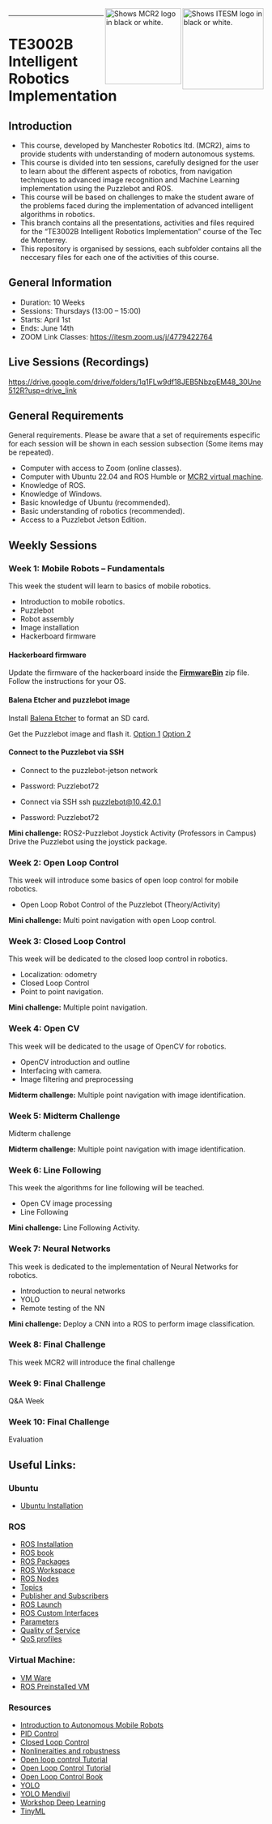 <picture>
  <source media="(prefers-color-scheme: dark)" srcset="https://github.com/ManchesterRoboticsLtd/TE3002B_Intelligent_Robotics_Implementation/blob/main/Misc/Logos/Logotipo%20Vertical%20Bco_Transparente.png">
  <source media="(prefers-color-scheme: light)" srcset="https://github.com/ManchesterRoboticsLtd/TE3002B_Intelligent_Robotics_Implementation/blob/main/Misc/Logos/Logotipo%20Vertical%20Azul%20transparente.png">
  <img alt="Shows ITESM logo in black or white." width="160" align="right">
</picture>

<picture>
  <source media="(prefers-color-scheme: dark)" srcset="https://github.com/ManchesterRoboticsLtd/TE3002B_Intelligent_Robotics_Implementation/blob/main/Misc/Logos/MCR2_Logo_White.png">
  <source media="(prefers-color-scheme: light)" srcset="https://github.com/ManchesterRoboticsLtd/TE3002B_Intelligent_Robotics_Implementation/blob/main/Misc/Logos/MCR2_Logo_Black.png">
  <img alt="Shows MCR2 logo in black or white." width="150" align="right">
</picture>

---
# TE3002B Intelligent Robotics Implementation

  ## Introduction
   * This course, developed by Manchester Robotics ltd. (MCR2), aims to provide students with understanding of modern autonomous systems.
   * This course is divided into ten sessions, carefully designed for the user to learn about the different aspects of robotics, from navigation techniques to advanced image recognition and Machine Learning implementation using the Puzzlebot and ROS.
   * This course will be based on challenges to make the student aware of the problems faced during the implementation of advanced intelligent algorithms in robotics.
   * This branch contains all the presentations, activities and files required for the “TE3002B Intelligent Robotics Implementation” course of the Tec de Monterrey.
   * This repository is organised by sessions, each subfolder contains all the neccesary files for each one of the activities of this course.

   
## General Information
* Duration: 10 Weeks
* Sessions: Thursdays  (13:00 – 15:00)
* Starts: April 1st
* Ends: June 14th
* ZOOM Link Classes: https://itesm.zoom.us/j/4779422764

## Live Sessions (Recordings)
https://drive.google.com/drive/folders/1q1FLw9df18JEB5NbzqEM48_30Une512R?usp=drive_link

## General Requirements
General requirements. Please be aware that a set of requirements especific for each session will be shown in each session subsection (Some items may be repeated).
* Computer with access to Zoom (online classes).
* Computer with Ubuntu 22.04 and ROS Humble or [MCR2 virtual machine](https://manchesterrobotics-my.sharepoint.com/:u:/g/personal/mario_mtz_manchester-robotics_com/EWcRInLzqDZNpxqWlH3X0sQBGXgbTSj9Qp1VX7O_sGy4zQ?e=AMOocL).
* Knowledge of ROS.
* Knowledge of Windows. 
* Basic knowledge of Ubuntu (recommended).
* Basic understanding of robotics (recommended).
* Access to a Puzzlebot Jetson Edition.

## Weekly Sessions
### Week 1: Mobile Robots – Fundamentals
This week the student will learn to basics of mobile robotics.
* Introduction to mobile robotics.
* Puzzlebot
* Robot assembly
* Image installation
* Hackerboard firmware

#### Hackerboard firmware

Update the firmware of the hackerboard inside the [**FirmwareBin**](https://manchesterrobotics-my.sharepoint.com/:u:/g/personal/mario_mtz_manchester-robotics_com/EYJ072eVLwpHhWIp62lGpWcBS3EbZURRDtrQg4JRPyAZrg?e=TcBZDg) zip file.
Follow the instructions for your OS.

#### Balena Etcher and puzzlebot image

Install [Balena Etcher](https://etcher.balena.io/) to format an SD card.

Get the Puzzlebot image and flash it. [Option 1](https://manchesterrobotics-my.sharepoint.com/:u:/g/personal/mario_mtz_manchester-robotics_com/EVMUSVxzaepInxdKvzXnhpQBlhEpad4ZZDCQylmIlI3PlQ?e=5eqEzd) [Option 2](https://www.dropbox.com/scl/fi/2ccqhr9g0u5rj15ysr93r/jetson_2gb_ubuntu20.zip?rlkey=5iq4ebmrf529t5t2jztprsvhp&dl=0)

#### Connect to the Puzzlebot via SSH
* Connect to the puzzlebot-jetson network
* Password: Puzzlebot72  

* Connect via SSH 
        ssh puzzlebot@10.42.0.1
* Password: Puzzlebot72

**Mini challenge:** 
ROS2-Puzzlebot Joystick Activity (Professors in Campus) Drive the Puzzlebot using the joystick package.

### Week 2: Open Loop Control
This week will introduce some basics of open loop control for mobile robotics.
  * Open Loop Robot Control of the Puzzlebot (Theory/Activity)

**Mini challenge:** Multi point navigation with open Loop control. 

### Week 3: Closed Loop Control
This week will be dedicated to the closed loop control in robotics.
 * Localization: odometry
 * Closed Loop Control
 * Point to point navigation.

**Mini challenge:** Multiple point navigation.  

### Week 4: Open CV
This week will be dedicated to the usage of OpenCV for robotics.
* OpenCV introduction and outline
* Interfacing with camera.
* Image filtering and preprocessing 

**Midterm challenge:** Multiple point navigation with image identification.

### Week 5: Midterm Challenge
Midterm challenge

**Midterm challenge:** Multiple point navigation with image identification.

### Week 6: Line Following
This week the algorithms for line following will be teached.
  * Open CV image processing
  * Line Following
    
  **Mini challenge:** Line Following Activity.

### Week 7: Neural Networks
This week is dedicated to the implementation of Neural Networks for robotics.
  * Introduction to neural networks
  * YOLO
  * Remote testing of the NN
 
  **Mini challenge:** Deploy a CNN into a ROS to perform image classification.

### Week 8: Final Challenge
This week MCR2 will introduce the final challenge

### Week 9: Final Challenge
Q&A Week


### Week 10: Final Challenge
Evaluation

## Useful Links: 
  ### Ubuntu
   * [Ubuntu Installation](https://ubuntu.com/tutorials/install-ubuntu-desktop#1-overview)
  
  ### ROS
   * [ROS Installation](https://docs.ros.org/en/humble/Installation/Ubuntu-Install-Debians.html)
   * [ROS book](https://github.com/fmrico/book_ros2)
   * [ROS Packages](https://docs.ros.org/en/humble/Tutorials/Beginner-Client-Libraries/Creating-Your-First-ROS2-Package.html)
   * [ROS Workspace](https://docs.ros.org/en/humble/Tutorials/Beginner-Client-Libraries/Creating-A-Workspace/Creating-A-Workspace.html)
   * [ROS Nodes](https://docs.ros.org/en/humble/Tutorials/Beginner-CLI-Tools/Understanding-ROS2-Nodes/Understanding-ROS2-Nodes.html)
   * [Topics](https://docs.ros.org/en/humble/Tutorials/Beginner-CLI-Tools/Understanding-ROS2-Topics/Understanding-ROS2-Topics.html)
   * [Publisher and Subscribers](https://docs.ros.org/en/humble/Tutorials/Beginner-Client-Libraries/Writing-A-Simple-Py-Publisher-And-Subscriber.html)
   * [ROS Launch](https://docs.ros.org/en/humble/How-To-Guides/Launch-file-different-formats.html)
   * [ROS Custom Interfaces](https://docs.ros.org/en/humble/Tutorials/Beginner-Client-Libraries/Custom-ROS2-Interfaces.html)
   * [Parameters](https://docs.ros.org/en/humble/Tutorials/Beginner-Client-Libraries/Using-Parameters-In-A-Class-Python.html)
   * [Quality of Service](https://docs.ros.org/en/humble/Concepts/Intermediate/About-Quality-of-Service-Settings.html)
   * [QoS profiles](https://github.com/ros2/rmw/blob/humble/rmw/include/rmw/qos_profiles.h)

  ### Virtual Machine: 
   * [VM Ware](https://customerconnect.vmware.com/en/downloads/details?downloadGroup=WKST-PLAYER-1750&productId=1377&rPId=111473)
   * [ROS Preinstalled VM](https://manchesterrobotics-my.sharepoint.com/:u:/g/personal/mario_mtz_manchester-robotics_com/EWcRInLzqDZNpxqWlH3X0sQBGXgbTSj9Qp1VX7O_sGy4zQ?e=sIq2xd)

  ### Resources
   * [Introduction to Autonomous Mobile Robots](https://ieeexplore.ieee.org/book/6267528)
   * [PID Control](https://ieeexplore.ieee.org/document/1453566)
   * [Closed Loop Control](https://www.electronics-tutorials.ws/systems/closed-loop-system.html)
   * [Nonlineraities and robustness](https://ieeexplore.ieee.org/document/8603065)
   * [Open loop control Tutorial](https://www.electronics-tutorials.ws/systems/open-loop-system.html)
   * [Open Loop Control Tutorial](https://www.electronicshub.org/open-loop-system/)
   * [Open Loop Control Book](https://eng.libretexts.org/Bookshelves/Electrical_Engineering/Signal_Processing_and_Modeling/Introduction_to_Linear_Time-Invariant_Dynamic_Systems_for_Students_of_Engineering_(Hallauer)/14%3A_Introduction_to_Feedback_Control/14.02%3A_Definitions_and_Examples_of_Open-Loop_Control_Systems)
   * [YOLO](https://docs.google.com/presentation/d/11JtJl12eSv3J0pfxqPnVVl1lCCiL6e6O/edit#slide=id.p1)
   * [YOLO Mendívil](https://drive.google.com/file/d/1ZR5iY6Gcp1_zieyu1k-vYuvBllR8Uk2A/view)
   * [Workshop Deep Learning](https://drive.google.com/drive/folders/1WKCWUSrg49acZxxNBa7DRM3goYYp-JLm)
   * [TinyML](https://www.oreilly.com/library/view/tinyml/9781492052036/ch04.html)
